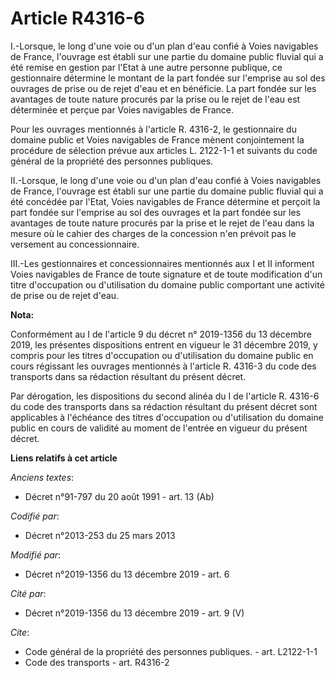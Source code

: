 # Article R4316-6

I.-Lorsque, le long d'une voie ou d'un plan d'eau confié à Voies navigables de France, l'ouvrage est établi sur une partie du
domaine public fluvial qui a été remise en gestion par l'Etat à une autre personne publique, ce gestionnaire détermine le
montant de la part fondée sur l'emprise au sol des ouvrages de prise ou de rejet d'eau et en bénéficie. La part fondée sur
les avantages de toute nature procurés par la prise ou le rejet de l'eau est déterminée et perçue par Voies navigables de
France. 

Pour les ouvrages mentionnés à l'article R. 4316-2, le gestionnaire du domaine public et Voies navigables de France mènent
conjointement la procédure de sélection prévue aux articles L. 2122-1-1 et suivants du code général de la propriété des
personnes publiques. 

II.-Lorsque, le long d'une voie ou d'un plan d'eau confié à Voies navigables de France, l'ouvrage est établi sur une partie
du domaine public fluvial qui a été concédée par l'Etat, Voies navigables de France détermine et perçoit la part fondée sur
l'emprise au sol des ouvrages et la part fondée sur les avantages de toute nature procurés par la prise et le rejet de l'eau
dans la mesure où le cahier des charges de la concession n'en prévoit pas le versement au concessionnaire. 

III.-Les gestionnaires et concessionnaires mentionnés aux I et II informent Voies navigables de France de toute signature et
de toute modification d'un titre d'occupation ou d'utilisation du domaine public comportant une activité de prise ou de rejet
d'eau.

**Nota:**

Conformément au I de l'article 9 du décret n° 2019-1356 du 13 décembre 2019, les présentes dispositions entrent en vigueur le
31 décembre 2019, y compris pour les titres d'occupation ou d'utilisation du domaine public en cours régissant les ouvrages
mentionnés à l'article R. 4316-3 du code des transports dans sa rédaction résultant du présent décret.

Par dérogation, les dispositions du second alinéa du I de l'article R. 4316-6 du code des transports dans sa rédaction
résultant du présent décret sont applicables à l'échéance des titres d'occupation ou d'utilisation du domaine public en cours
de validité au moment de l'entrée en vigueur du présent décret.

**Liens relatifs à cet article**

_Anciens textes_:

  - Décret n°91-797 du 20 août 1991 - art. 13 (Ab)

_Codifié par_:

  - Décret n°2013-253 du 25 mars 2013

_Modifié par_:

  - Décret n°2019-1356 du 13 décembre 2019 - art. 6

_Cité par_:

  - Décret n°2019-1356 du 13 décembre 2019 - art. 9 (V)

_Cite_:

  - Code général de la propriété des personnes publiques. - art. L2122-1-1
  - Code des transports - art. R4316-2
